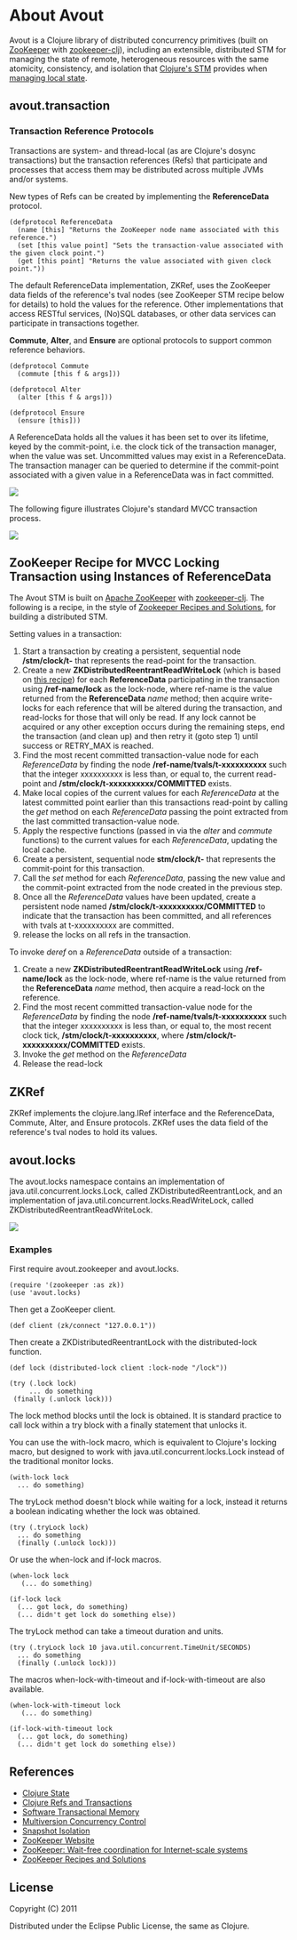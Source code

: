 # About Avout

Avout is a Clojure library of distributed concurrency primitives (built on <a href="http://zookeeper.apache.org">ZooKeeper</a> with <a href="https://github.com/liebke/zookeeper-clj">zookeeper-clj</a>), including an extensible, distributed STM for managing the state of remote, heterogeneous resources with the same atomicity, consistency, and isolation that <a href="http://clojure.org/refs">Clojure's STM</a> provides when <a href="http://clojure.org/state">managing local state</a>.


## avout.transaction

### Transaction Reference Protocols

Transactions are system- and thread-local (as are Clojure's dosync transactions) but the transaction references (Refs) that participate and processes that access them may be distributed across multiple JVMs and/or systems. 

New types of Refs can be created by implementing the **ReferenceData** protocol.

    (defprotocol ReferenceData
      (name [this] "Returns the ZooKeeper node name associated with this reference.")
      (set [this value point] "Sets the transaction-value associated with the given clock point.")
      (get [this point] "Returns the value associated with given clock point."))
      
The default ReferenceData implementation, ZKRef, uses the ZooKeeper data fields of the reference's tval nodes (see ZooKeeper STM recipe below for details) to hold the values for the reference. Other implementations that access RESTful services, (No)SQL databases, or other data services can participate in transactions together.

**Commute**, **Alter**, and **Ensure** are optional protocols to support common reference behaviors.

    (defprotocol Commute
      (commute [this f & args]))

    (defprotocol Alter
      (alter [this f & args]))

    (defprotocol Ensure
      (ensure [this]))


A ReferenceData holds all the values it has been set to over its lifetime, keyed by the commit-point, i.e. the clock tick of the transaction manager, when the value was set. Uncommitted values may exist in a ReferenceData. The transaction manager can be queried to determine if the commit-point associated with a given value in a ReferenceData was in fact committed.

<img src="https://github.com/liebke/avout/raw/master/docs/images/transref.png" />


The following figure illustrates Clojure's standard MVCC transaction process.


<img src="https://github.com/liebke/avout/raw/master/docs/images/avout-stm.png" />


## ZooKeeper Recipe for MVCC Locking Transaction using Instances of ReferenceData

The Avout STM is built on <a href="http://zookeeper.apache.org">Apache ZooKeeper</a> with <a href="https://github.com/liebke/zookeeper-clj">zookeeper-clj</a>. The following is a recipe, in the style of <a href="http://zookeeper.apache.org/doc/trunk/recipes.html">Zookeeper Recipes and Solutions</a>, for building a distributed STM.

Setting values in a transaction:

1. Start a transaction by creating a persistent, sequential node **/stm/clock/t-** that represents the read-point for the transaction.
2. Create a new **ZKDistributedReentrantReadWriteLock** (which is based on <a href="http://zookeeper.apache.org/doc/trunk/recipes.html#Shared+Locks">this recipe</a>) for each **ReferenceData** participating in the transaction using **/ref-name/lock** as the lock-node, where ref-name is the value returned from the **ReferenceData** *name* method; then acquire write-locks for each reference that will be altered during the transaction, and read-locks for those that will only be read. If any lock cannot be acquired or any other exception occurs during the remaining steps, end the transaction (and clean up) and then retry it (goto step 1) until success or RETRY_MAX is reached.
3. Find the most recent committed transaction-value node for each *ReferenceData* by finding the node **/ref-name/tvals/t-xxxxxxxxxx** such that the integer xxxxxxxxxx is less than, or equal to, the current read-point and **/stm/clock/t-xxxxxxxxxx/COMMITTED** exists. 
4. Make local copies of the current values for each *ReferenceData* at the latest committed point earlier than this transactions read-point by calling the *get* method on each *ReferenceData* passing the point extracted from the last committed transaction-value node.
5. Apply the respective functions (passed in via the *alter* and *commute* functions) to the current values for each *ReferenceData*, updating the local cache.
6. Create a persistent, sequential node **stm/clock/t-** that represents the commit-point for this transaction.
7. Call the *set* method for each *ReferenceData*, passing the new value and the commit-point extracted from the node created in the previous step.
8. Once all the *ReferenceData* values have been updated, create a persistent node named **/stm/clock/t-xxxxxxxxxx/COMMITTED** to indicate that the transaction has been committed, and all references with tvals at t-xxxxxxxxxx are committed.
9. release the locks on all refs in the transaction.


To invoke *deref* on a *ReferenceData* outside of a transaction: 

1. Create a new **ZKDistributedReentrantReadWriteLock** using **/ref-name/lock** as the lock-node, where ref-name is the value returned from the **ReferenceData** *name* method, then acquire a read-lock on the reference.
2. Find the most recent committed transaction-value node for the *ReferenceData* by finding the node **/ref-name/tvals/t-xxxxxxxxxx** such that the integer xxxxxxxxxx is less than, or equal to, the most recent clock tick, **/stm/clock/t-xxxxxxxxxx**, where **/stm/clock/t-xxxxxxxxxx/COMMITTED** exists.
3. Invoke the *get* method on the *ReferenceData*
4. Release the read-lock


## ZKRef

ZKRef implements the clojure.lang.IRef interface and the ReferenceData, Commute, Alter, and Ensure protocols. ZKRef uses the data field of the reference's tval nodes to hold its values.


## avout.locks

The avout.locks namespace contains an implementation of java.util.concurrent.locks.Lock, called ZKDistributedReentrantLock, and an implementation of java.util.concurrent.locks.ReadWriteLock, called ZKDistributedReentrantReadWriteLock.

<img src="https://github.com/liebke/avout/raw/master/docs/images/locks.png" />

### Examples


First require avout.zookeeper and avout.locks.

    (require '(zookeeper :as zk))
    (use 'avout.locks)
    
Then get a ZooKeeper client.    

    (def client (zk/connect "127.0.0.1"))
    
Then create a ZKDistributedReentrantLock with the distributed-lock function.

    (def lock (distributed-lock client :lock-node "/lock"))
    
    (try (.lock lock)
         ... do something
	 (finally (.unlock lock)))

The lock method blocks until the lock is obtained. It is standard practice to call lock within a try block with a finally statement that unlocks it.
	 
You can use the with-lock macro, which is equivalent to Clojure's locking macro, but designed to work with java.util.concurrent.locks.Lock instead of the traditional monitor locks.

    (with-lock lock
      ... do something)
      
The tryLock method doesn't block while waiting for a lock, instead it returns a boolean indicating whether the lock was obtained.

    (try (.tryLock lock)
      ... do something
      (finally (.unlock lock)))
      
Or use the when-lock and if-lock macros.

    (when-lock lock
       (... do something)
       
    (if-lock lock
      (... got lock, do something)
      (... didn't get lock do something else))
      
The tryLock method can take a timeout duration and units.

    (try (.tryLock lock 10 java.util.concurrent.TimeUnit/SECONDS)
      ... do something
      (finally (.unlock lock)))

The macros when-lock-with-timeout and if-lock-with-timeout are also available.

    (when-lock-with-timeout lock
       (... do something)
       
    (if-lock-with-timeout lock
      (... got lock, do something)
      (... didn't get lock do something else))



## References

* <a href="http://clojure.org/state">Clojure State</a>
* <a href="http://clojure.org/refs">Clojure Refs and Transactions</a>
* <a href="http://en.wikipedia.org/wiki/Software_transactional_memory">Software Transactional Memory</a>
* <a href="http://en.wikipedia.org/wiki/Multiversion_concurrency_control">Multiversion Concurrency Control</a>
* <a href="http://en.wikipedia.org/wiki/Snapshot_isolation">Snapshot Isolation</a>
* <a href="http://zookeeper.apache.org/">ZooKeeper Website</a>
* <a href="http://www.usenix.org/event/atc10/tech/full_papers/Hunt.pdf">ZooKeeper: Wait-free coordination for Internet-scale systems</a>
* <a href="http://zookeeper.apache.org/doc/trunk/recipes.html">ZooKeeper Recipes and Solutions</a>


## License

Copyright (C) 2011 

Distributed under the Eclipse Public License, the same as Clojure.
